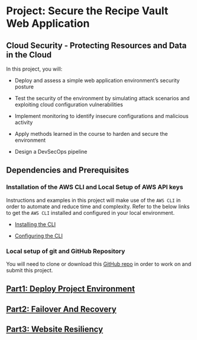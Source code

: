# Project: Secure the Recipe Vault Web Application

## Cloud Security - Protecting Resources and Data in the Cloud

In this project, you will:

* Deploy and assess a simple web application environment’s security posture

* Test the security of the environment by simulating attack scenarios and exploiting cloud configuration vulnerabilities

* Implement monitoring to identify insecure configurations and malicious activity

* Apply methods learned in the course to harden and secure the environment

* Design a DevSecOps pipeline

## Dependencies and Prerequisites

### Installation of the AWS CLI and Local Setup of AWS API keys
Instructions and examples in this project will make use of the ``AWS CLI`` in order to automate and reduce time and complexity. Refer to the below links to get the ``AWS CLI`` installed and configured in your local environment.

* [Installing the CLI](https://docs.aws.amazon.com/cli/latest/userguide/install-cliv2.html)

* [Configuring the CLI](https://docs.aws.amazon.com/cli/latest/userguide/cli-chap-configure.html)

### Local setup of git and GitHub Repository
You will need to clone or download this [GitHub repo](https://github.com/udacity/nd063-c3-design-for-security-project-starter) in order to work on and submit this project.

## [Part1: Deploy Project Environment](./Exercise-1-Deploy-Project-Environment/Exercise_1_Deploy_Project_Environment.md)

## [Part2: Failover And Recovery](./Part2_Failover_And_Recovery.md)

## [Part3: Website Resiliency](./Part3_Website_Resiliency.md)